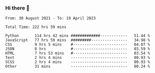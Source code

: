 ### Hi there 👋

<!--
**dominoto/dominoto** is a ✨ _special_ ✨ repository because its `README.md` (this file) appears on your GitHub profile.

Here are some ideas to get you started:

- 🔭 I’m currently working on ...
- 🌱 I’m currently learning ...
- 👯 I’m looking to collaborate on ...
- 🤔 I’m looking for help with ...
- 💬 Ask me about ...
- 📫 How to reach me: ...
- 😄 Pronouns: ...
- ⚡ Fun fact: ...
-->
<!--START_SECTION:waka-->

```text
From: 30 August 2021 - To: 19 April 2023

Total Time: 222 hrs 59 mins

Python       114 hrs 42 mins #############------------   51.44 %
JavaScript   77 hrs 59 mins  #########----------------   34.98 %
CSS          9 hrs 5 mins    #------------------------   04.07 %
JSON         8 hrs           #------------------------   03.59 %
HTML         7 hrs 53 mins   #------------------------   03.54 %
Text         2 hrs 4 mins    -------------------------   00.93 %
SCSS         2 hrs 4 mins    -------------------------   00.93 %
Other        31 mins         -------------------------   00.24 %
```

<!--END_SECTION:waka-->
